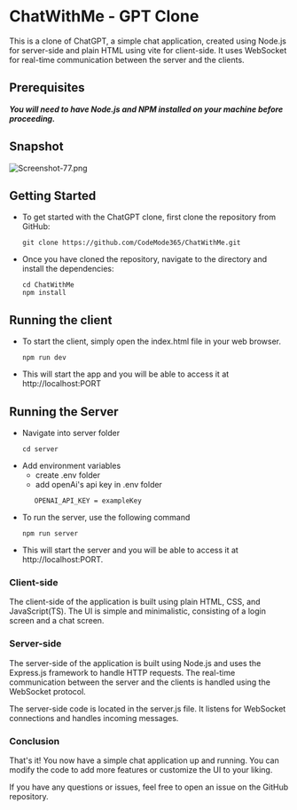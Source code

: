 # ChatWithMe - GPT Clone
This is a clone of ChatGPT, a simple chat application, created using Node.js for server-side and plain HTML using vite for client-side. It uses WebSocket for real-time communication between the server and the clients.

## Prerequisites
***You will need to have Node.js and NPM installed on your machine before proceeding.***

## Snapshot
![Screenshot-77.png](https://i.postimg.cc/hGSXGF4N/Screenshot-77.png)

## Getting Started
* To get started with the ChatGPT clone, first clone the repository from GitHub:
    ```
    git clone https://github.com/CodeMode365/ChatWithMe.git
    ```
* Once you have cloned the repository, navigate to the directory and install the dependencies:
    ```
    cd ChatWithMe
    npm install
    ```
## Running the client 
* To start the client, simply open the index.html file in your web browser.
     ```
    npm run dev
    ```
* This will start the app and you will be able to access it at http://localhost:PORT

## Running the Server
* Navigate into server folder
    ```
    cd server
    ```
* Add environment variables
    * create .env folder
    * add openAi's api key in .env folder
     ``` 
        OPENAI_API_KEY = exampleKey
    ```
* To run the server, use the following command
    ```
    npm run server
    ```
* This will start the server and you will be able to access it at http://localhost:PORT.


### Client-side
The client-side of the application is built using plain HTML, CSS, and JavaScript(TS). The UI is simple and minimalistic, consisting of a login screen and a chat screen.

### Server-side
The server-side of the application is built using Node.js and uses the Express.js framework to handle HTTP requests. The real-time communication between the server and the clients is handled using the WebSocket protocol.

The server-side code is located in the server.js file. It listens for WebSocket connections and handles incoming messages.  

### Conclusion
That's it! You now have a simple chat application up and running. You can modify the code to add more features or customize the UI to your liking.

If you have any questions or issues, feel free to open an issue on the GitHub repository.
